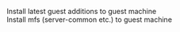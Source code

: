 
Install latest guest additions to guest machine  
Install mfs (server-common etc.) to guest machine  

